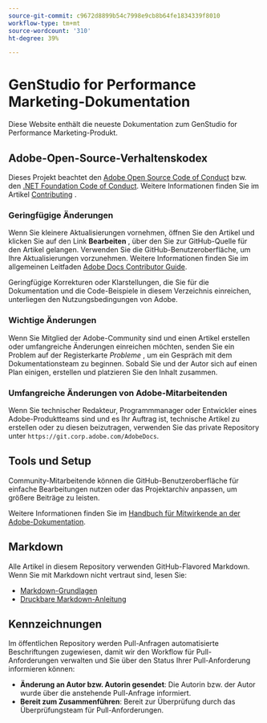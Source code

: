 ```yaml
---
source-git-commit: c9672d8899b54c7998e9cb8b64fe1834339f8010
workflow-type: tm+mt
source-wordcount: '310'
ht-degree: 39%

---
```

# GenStudio for Performance Marketing-Dokumentation

Diese Website enthält die neueste Dokumentation zum GenStudio for Performance Marketing-Produkt.

## Adobe-Open-Source-Verhaltenskodex

Dieses Projekt beachtet den [Adobe Open Source Code of Conduct](code-of-conduct.md) bzw. den [.NET Foundation Code of Conduct](https://dotnetfoundation.org/about/policies/code-of-conduct). Weitere Informationen finden Sie im Artikel [Contributing](contributing.md) .

### Geringfügige Änderungen

Wenn Sie kleinere Aktualisierungen vornehmen, öffnen Sie den Artikel und klicken Sie auf den Link **Bearbeiten** , über den Sie zur GitHub-Quelle für den Artikel gelangen. Verwenden Sie die GitHub-Benutzeroberfläche, um Ihre Aktualisierungen vorzunehmen. Weitere Informationen finden Sie im allgemeinen Leitfaden [Adobe Docs Contributor Guide](https://experienceleague.adobe.com/de/docs/contributor/contributor-guide/introduction).

Geringfügige Korrekturen oder Klarstellungen, die Sie für die Dokumentation und die Code-Beispiele in diesem Verzeichnis einreichen, unterliegen den Nutzungsbedingungen von Adobe.

### Wichtige Änderungen

Wenn Sie Mitglied der Adobe-Community sind und einen Artikel erstellen oder umfangreiche Änderungen einreichen möchten, senden Sie ein Problem auf der Registerkarte _Probleme_ , um ein Gespräch mit dem Dokumentationsteam zu beginnen. Sobald Sie und der Autor sich auf einen Plan einigen, erstellen und platzieren Sie den Inhalt zusammen.

### Umfangreiche Änderungen von Adobe-Mitarbeitenden

Wenn Sie technischer Redakteur, Programmmanager oder Entwickler eines Adobe-Produktteams sind und es Ihr Auftrag ist, technische Artikel zu erstellen oder zu diesen beizutragen, verwenden Sie das private Repository unter `https://git.corp.adobe.com/AdobeDocs`.

## Tools und Setup

Community-Mitarbeitende können die GitHub-Benutzeroberfläche für einfache Bearbeitungen nutzen oder das Projektarchiv anpassen, um größere Beiträge zu leisten.

Weitere Informationen finden Sie im [Handbuch für Mitwirkende an der Adobe-Dokumentation](https://experienceleague.adobe.com/de/docs/contributor/contributor-guide/introduction).

## Markdown

Alle Artikel in diesem Repository verwenden GitHub-Flavored Markdown. Wenn Sie mit Markdown nicht vertraut sind, lesen Sie:

- [Markdown-Grundlagen](https://docs.github.com/de/get-started/writing-on-github/getting-started-with-writing-and-formatting-on-github/basic-writing-and-formatting-syntax)
- [Druckbare Markdown-Anleitung](https://docs.github.com/en/get-started/getting-started-with-git/git-cheatsheet)

## Kennzeichnungen

Im öffentlichen Repository werden Pull-Anfragen automatisierte Beschriftungen zugewiesen, damit wir den Workflow für Pull-Anforderungen verwalten und Sie über den Status Ihrer Pull-Anforderung informieren können:

- **Änderung an Autor bzw. Autorin gesendet**: Die Autorin bzw. der Autor wurde über die anstehende Pull-Anfrage informiert.
- **Bereit zum Zusammenführen**: Bereit zur Überprüfung durch das Überprüfungsteam für Pull-Anforderungen.
